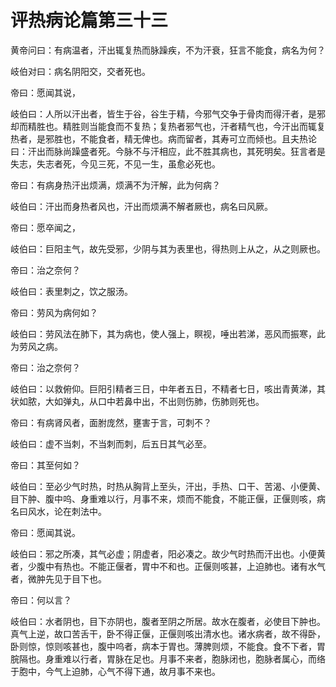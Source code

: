 # 评热病论篇第三十三



黄帝问曰：有病温者，汗出辄复热而脉躁疾，不为汗衰，狂言不能食，病名为何？


岐伯对曰：病名阴阳交，交者死也。


帝曰：愿闻其说，


岐伯曰：人所以汗出者，皆生于谷，谷生于精，今邪气交争于骨肉而得汗者，是邪却而精胜也。精胜则当能食而不复热；复热者邪气也，汗者精气也，今汗出而辄复热者，是邪胜也，不能食者，精无俾也。病而留者，其寿可立而倾也。且夫热论曰：汗出而脉尚躁盛者死。今脉不与汗相应，此不胜其病也，其死明矣。狂言者是失志，失志者死，今见三死，不见一生，虽愈必死也。


帝曰：有病身热汗出烦满，烦满不为汗解，此为何病？


岐伯曰：汗出而身热者风也，汗出而烦满不解者厥也，病名曰风厥。


帝曰：愿卒闻之，


岐伯曰：巨阳主气，故先受邪，少阴与其为表里也，得热则上从之，从之则厥也。


帝曰：治之奈何？


岐伯曰：表里刺之，饮之服汤。


帝曰：劳风为病何如？


岐伯曰：劳风法在肺下，其为病也，使人强上，瞑视，唾出若涕，恶风而振寒，此为劳风之病。


帝曰：治之奈何？


岐伯曰：以救俯仰。巨阳引精者三日，中年者五日，不精者七日，咳出青黄涕，其状如脓，大如弹丸，从口中若鼻中出，不出则伤肺，伤肺则死也。


帝曰：有病肾风者，面胕庞然，壅害于言，可刺不？


岐伯曰：虚不当刺，不当刺而刺，后五日其气必至。


帝曰：其至何如？


岐伯曰：至必少气时热，时热从胸背上至头，汗出，手热、口干、苦渴、小便黄、目下肿、腹中呜、身重难以行，月事不来，烦而不能食，不能正偃，正偃则咳，病名曰风水，论在刺法中。


帝曰：愿闻其说。


岐伯曰：邪之所凑，其气必虚；阴虚者，阳必凑之。故少气时热而汗出也。小便黄者，少腹中有热也。不能正偃者，胃中不和也。正偃则咳甚，上迫肺也。诸有水气者，微肿先见于目下也。


帝曰：何以言？


岐伯曰：水者阴也，目下亦阴也，腹者至阴之所居。故水在腹者，必使目下肿也。真气上逆，故口苦舌干，卧不得正偃，正偃则咳出清水也。诸水病者，故不得卧，卧则惊，惊则咳甚也，腹中呜者，病本于胃也。薄脾则烦，不能食。食不下者，胃脘隔也。身重难以行者，胃脉在足也。月事不来者，胞脉闭也，胞脉者属心，而络于胞中，今气上迫肺，心气不得下通，故月事不来也。